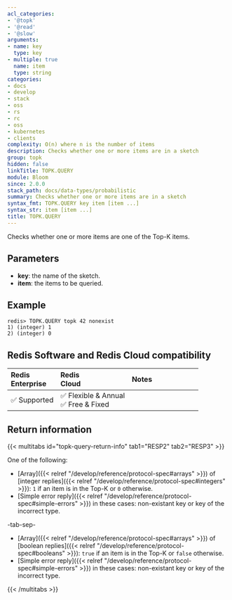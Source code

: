 ```yaml
---
acl_categories:
- '@topk'
- '@read'
- '@slow'
arguments:
- name: key
  type: key
- multiple: true
  name: item
  type: string
categories:
- docs
- develop
- stack
- oss
- rs
- rc
- oss
- kubernetes
- clients
complexity: O(n) where n is the number of items
description: Checks whether one or more items are in a sketch
group: topk
hidden: false
linkTitle: TOPK.QUERY
module: Bloom
since: 2.0.0
stack_path: docs/data-types/probabilistic
summary: Checks whether one or more items are in a sketch
syntax_fmt: TOPK.QUERY key item [item ...]
syntax_str: item [item ...]
title: TOPK.QUERY
---
```

Checks whether one or more items are one of the Top-K items.

## Parameters

* **key**: the name of the sketch.
* **item**: the items to be queried.

## Example

```
redis> TOPK.QUERY topk 42 nonexist
1) (integer) 1
2) (integer) 0
```

## Redis Software and Redis Cloud compatibility

| Redis<br />Enterprise | Redis<br />Cloud | <span style="min-width: 9em; display: table-cell">Notes</span> |
|:----------------------|:-----------------|:------|
| <span title="Supported">&#x2705; Supported</span><br /> | <span title="Supported">&#x2705; Flexible & Annual</span><br /><span title="Supported">&#x2705; Free & Fixed</nobr></span> |  |


## Return information

{{< multitabs id="topk-query-return-info" 
    tab1="RESP2" 
    tab2="RESP3" >}}

One of the following:

* [Array]({{< relref "/develop/reference/protocol-spec#arrays" >}}) of [integer replies]({{< relref "/develop/reference/protocol-spec#integers" >}}): `1` if an item is in the Top-K or `0` otherwise.
* [Simple error reply]({{< relref "/develop/reference/protocol-spec#simple-errors" >}}) in these cases: non-existant key or key of the incorrect type.

-tab-sep-

* [Array]({{< relref "/develop/reference/protocol-spec#arrays" >}}) of [boolean replies]({{< relref "/develop/reference/protocol-spec#booleans" >}}): `true` if an item is in the Top-K or `false` otherwise.
* [Simple error reply]({{< relref "/develop/reference/protocol-spec#simple-errors" >}}) in these cases: non-existant key or key of the incorrect type.

{{< /multitabs >}}